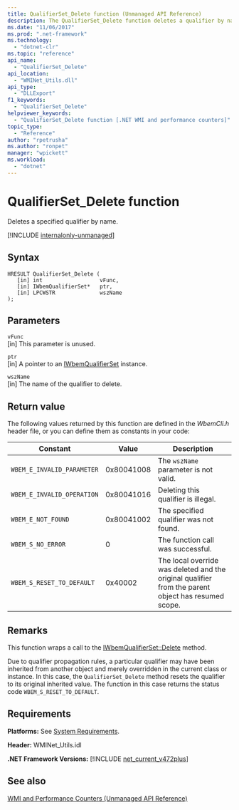 ```yaml
---
title: QualifierSet_Delete function (Unmanaged API Reference)
description: The QualifierSet_Delete function deletes a qualifier by name.
ms.date: "11/06/2017"
ms.prod: ".net-framework"
ms.technology: 
  - "dotnet-clr"
ms.topic: "reference"
api_name: 
  - "QualifierSet_Delete"
api_location: 
  - "WMINet_Utils.dll"
api_type: 
  - "DLLExport"
f1_keywords: 
  - "QualifierSet_Delete"
helpviewer_keywords: 
  - "QualifierSet_Delete function [.NET WMI and performance counters]"
topic_type: 
  - "Reference"
author: "rpetrusha"
ms.author: "ronpet"
manager: "wpickett"
ms.workload: 
  - "dotnet"
---
```

# QualifierSet_Delete function
Deletes a specified qualifier by name.  

[!INCLUDE [internalonly-unmanaged](../../../../includes/internalonly-unmanaged.md)]
  
## Syntax  
  
```  
HRESULT QualifierSet_Delete (
   [in] int                  vFunc, 
   [in] IWbemQualifierSet*   ptr, 
   [in] LPCWSTR              wszName
); 
```  

## Parameters

`vFunc`  
[in] This parameter is unused.

`ptr`   
[in] A pointer to an [IWbemQualifierSet](https://msdn.microsoft.com/library/aa391860(v=vs.85).aspx) instance.

`wszName`   
[in] The name of the qualifier to delete.

## Return value

The following values returned by this function are defined in the *WbemCli.h* header file, or you can define them as constants in your code:

|Constant  |Value  |Description  |
|---------|---------|---------|
|`WBEM_E_INVALID_PARAMETER` | 0x80041008 | The `wszName` parameter is not valid. |
|`WBEM_E_INVALID_OPERATION` | 0x80041016 | Deleting this qualifier is illegal. |
|`WBEM_E_NOT_FOUND` | 0x80041002 | The specified qualifier was not found. |
|`WBEM_S_NO_ERROR` | 0 | The function call was successful.  |
| `WBEM_S_RESET_TO_DEFAULT` | 0x40002 | The local override was deleted and the original qualifier from the parent object has resumed scope. |

## Remarks

This function wraps a call to the [IWbemQualifierSet::Delete](https://msdn.microsoft.com/library/aa391864(v=vs.85).aspx) method.

Due to qualifier propagation rules, a particular qualifier may have been inherited from another object and merely overridden in the current class or instance. In this case, the `QualifierSet_Delete` method resets the qualifier to its original inherited value. The function in this case returns the status code `WBEM_S_RESET_TO_DEFAULT`.

## Requirements  
 **Platforms:** See [System Requirements](../../../../docs/framework/get-started/system-requirements.md).  
  
 **Header:** WMINet_Utils.idl  
  
 **.NET Framework Versions:** [!INCLUDE [net_current_v472plus](../../../../includes/net-current-v472plus.md)]  
  
## See also  
[WMI and Performance Counters (Unmanaged API Reference)](index.md)
